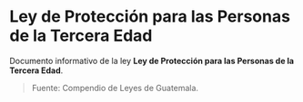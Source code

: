 # Ley de Protección para las Personas de la Tercera Edad

Documento informativo de la ley **Ley de Protección para las Personas de la Tercera Edad**.

> Fuente: Compendio de Leyes de Guatemala.